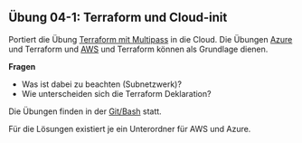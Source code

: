 ## Übung 04-1: Terraform und Cloud-init

Portiert die Übung [Terraform mit Multipass](../02-1-terraform) in die Cloud. Die Übungen [Azure](../03-3-azure/) und Terraform und [AWS](../03-6-aws/) und Terraform können als Grundlage dienen.

**Fragen**

- Was ist dabei zu beachten (Subnetzwerk)?
- Wie unterscheiden sich die Terraform Deklaration?

Die Übungen finden in der [Git/Bash](https://git-scm.com/downloads) statt. 

Für die Lösungen existiert je ein Unterordner für AWS und Azure.
  
